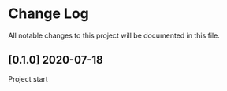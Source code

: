 # Change Log
All notable changes to this project will be documented in this file.


## [0.1.0] 2020-07-18
Project start
